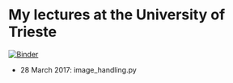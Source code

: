 # My lectures at the University of Trieste

[![Binder](https://mybinder.org/badge_logo.svg)](https://mybinder.org/v2/gh/gcupani/lectures/master)

- 28 March 2017: image_handling.py


